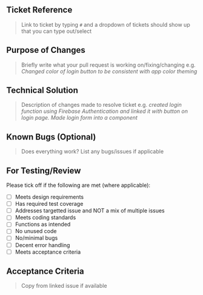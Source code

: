 ## Ticket Reference
> Link to ticket by typing `#` and a dropdown of tickets should show up that you can type out/select

## Purpose of Changes
> Briefly write what your pull request is working on/fixing/changing
> e.g. _Changed color of login button to be consistent with app color theming_

## Technical Solution
> Description of changes made to resolve ticket
> e.g. _created login function using Firebase Authentication and linked it with button on login page. Made login form into a component_

## Known Bugs (Optional)
> Does everything work? List any bugs/issues if applicable

## For Testing/Review
Please tick off if the following are met (where applicable):

- [ ] Meets design requirements
- [ ] Has required test coverage
- [ ] Addresses targetted issue and NOT a mix of multiple issues
- [ ] Meets coding standards
- [ ] Functions as intended
- [ ] No unused code
- [ ] No/minimal bugs
- [ ] Decent error handling
- [ ] Meets acceptance criteria

## Acceptance Criteria
> Copy from linked issue if available

